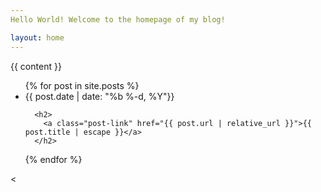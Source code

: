 ```yaml
---
Hello World! Welcome to the homepage of my blog!

layout: home
---
```


{{ content }}

<ul class="post-list">
  {% for post in site.posts %}
    <li>
      <span class="post-meta">{{ post.date | date: "%b %-d, %Y"}}</span>

      <h2>
        <a class="post-link" href="{{ post.url | relative_url }}">{{ post.title | escape }}</a>
      </h2>
  {% endfor %}
</ul>

<
